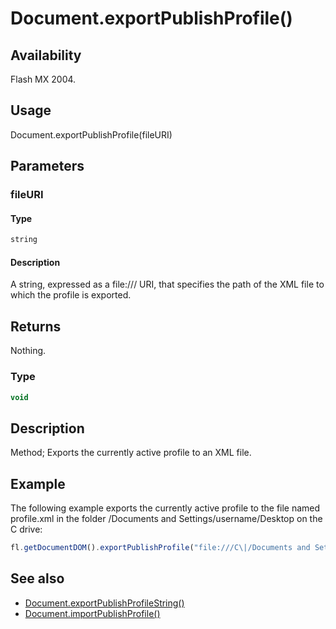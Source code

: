 # Document.exportPublishProfile()

## Availability

Flash MX 2004.

## Usage

Document.exportPublishProfile(fileURI)

## Parameters

### **fileURI**

#### Type

```typescript
string
```

#### Description

A string, expressed as a file:/// URI, that specifies the path of the XML file to which the profile is exported.

## Returns

Nothing.

### Type

```typescript
void
```

## Description

Method; Exports the currently active profile to an XML file.

## Example

The following example exports the currently active profile to the file named profile.xml in the
folder /Documents and Settings/username/Desktop on the C drive:

```javascript
fl.getDocumentDOM().exportPublishProfile("file:///C\|/Documents and Settings/username/Desktop/profile.xml");
```

## See also

- [Document.exportPublishProfileString()](../Document_object/Document66.md)
- [Document.importPublishProfile()](../Document_object/Document94.md)

